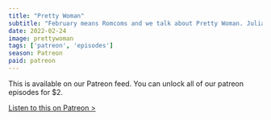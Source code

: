 ```yaml
---
title: "Pretty Woman"
subtitle: "February means Romcoms and we talk about Pretty Woman. Julia Roberts, Richard Gere, gerbils and the stomping of the divots. Finally, we unveil a new feature for A Paid Podcast that we need to find out from you if we should keep."
date: 2022-02-24
image: prettywoman
tags: ['patreon', 'episodes']
season: Patreon
paid: patreon
---
```

<div class="callout patreon">
This is available on our Patreon feed. You can unlock all of our patreon episodes for $2.

<a class="button" href="https://www.patreon.com/posts/63021616">Listen to this on Patreon &gt;</a>
</div>